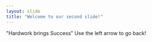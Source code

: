```yaml
---
layout: slide
title: "Welcome to our second slide!"
---
```

"Hardwork brings Success"
Use the left arrow to go back!
